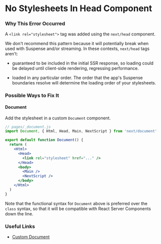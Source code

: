 # No Stylesheets In Head Component

### Why This Error Occurred

A `<link rel="stylesheet">` tag was added using the `next/head` component.

We don't recommend this pattern because it will potentially break when used with Suspense and/or streaming. In these contexts, `next/head` tags aren't:

- guaranteed to be included in the initial SSR response, so loading could be delayed until client-side rendering, regressing performance.

- loaded in any particular order. The order that the app's Suspense boundaries resolve will determine the loading order of your stylesheets.

### Possible Ways to Fix It

#### Document

Add the stylesheet in a custom `Document` component.

```jsx
// pages/_document.js
import Document, { Html, Head, Main, NextScript } from 'next/document'

export default function Document() {
  return (
    <Html>
      <Head>
        <link rel="stylesheet" href="..." />
      </Head>
      <body>
        <Main />
        <NextScript />
      </body>
    </Html>
  )
}
```

Note that the functional syntax for `Document` above is preferred over the `class` syntax, so that it will be compatible with React Server Components down the line.

### Useful Links

- [Custom Document](https://nextjs.org/docs/advanced-features/custom-document)
